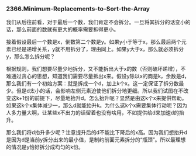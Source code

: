 ### 2366.Minimum-Replacements-to-Sort-the-Array

我们从后往前看，对于最后一个数，我们肯定不会拆分。一旦将其拆分的话变小的话，那么前面的数就有更大的概率需要拆得更小。

接着假设最后一个数是x，倒数第二个数是y。如果y小于等于x，那么最后两个元素已经是递增关系，y就不用拆分了，理由同上。如果y大于x，那么就必须拆分y，那么怎么拆分呢？

根据规则，我们想要尽量少地拆分，又不能拆出大于x的数（否则破坏递增），不难通过贪心的思想，知道我们需要尽量拆出x来。假设y除以x的商是k，余数是d，那么我们有一个初始方案：就是拆成一个d，加上k个x。这一定保证了拆分数最少。但是d太小的话，会影响左侧元素迫使他们拆分地更细。所以我们试图在不改变这k+1份的前提下，尽量地抬升d。怎么抬升呢？显然是由这k个x来提供帮助。如果这k个x集体减少一，那么d就能抬升k。为什么这k个x需要集体行动呢？因为人多力量大啊，让某些x不出力的话留着也没有啥用，不如提供给d来加速d的抬升。

那么我们将d抬升多少呢？注意提升后的d不能比下降后的x高。因为我们想抬升d是因为d是当前y拆分出来的最小值，是制约前面元素拆分的“瓶颈”。所以最理想的情况是y恰好拆分成均匀的k份。
